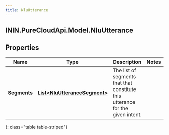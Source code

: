 ```yaml
---
title: NluUtterance
---
```

## ININ.PureCloudApi.Model.NluUtterance

## Properties

|Name | Type | Description | Notes|
|------------ | ------------- | ------------- | -------------|
| **Segments** | [**List&lt;NluUtteranceSegment&gt;**](NluUtteranceSegment.html) | The list of segments that that constitute this utterance for the given intent. | |
{: class="table table-striped"}


